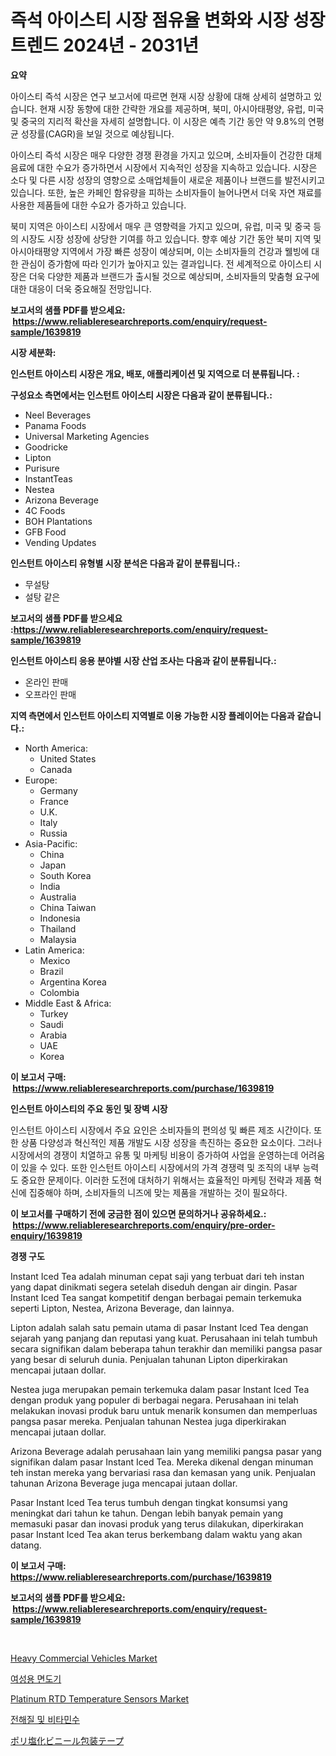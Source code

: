 <p><h1>즉석 아이스티 시장 점유율 변화와 시장 성장 트렌드 2024년 - 2031년</h1></p><p><strong>요약</strong></p>
<p><p>아이스티 즉석 시장은 연구 보고서에 따르면 현재 시장 상황에 대해 상세히 설명하고 있습니다. 현재 시장 동향에 대한 간략한 개요를 제공하며, 북미, 아시아태평양, 유럽, 미국 및 중국의 지리적 확산을 자세히 설명합니다. 이 시장은 예측 기간 동안 약 9.8%의 연평균 성장률(CAGR)을 보일 것으로 예상됩니다.</p><p>아이스티 즉석 시장은 매우 다양한 경쟁 환경을 가지고 있으며, 소비자들이 건강한 대체 음료에 대한 수요가 증가하면서 시장에서 지속적인 성장을 지속하고 있습니다. 시장은 소다 및 다른 시장 성장의 영향으로 소매업체들이 새로운 제품이나 브랜드를 발전시키고 있습니다. 또한, 높은 카페인 함유량을 피하는 소비자들이 늘어나면서 더욱 자연 재료를 사용한 제품들에 대한 수요가 증가하고 있습니다.</p><p>북미 지역은 아이스티 시장에서 매우 큰 영향력을 가지고 있으며, 유럽, 미국 및 중국 등의 시장도 시장 성장에 상당한 기여를 하고 있습니다. 향후 예상 기간 동안 북미 지역 및 아시아태평양 지역에서 가장 빠른 성장이 예상되며, 이는 소비자들의 건강과 웰빙에 대한 관심이 증가함에 따라 인기가 높아지고 있는 결과입니다. 전 세계적으로 아이스티 시장은 더욱 다양한 제품과 브랜드가 출시될 것으로 예상되며, 소비자들의 맞춤형 요구에 대한 대응이 더욱 중요해질 전망입니다.</p></p>
<p><strong>보고서의 샘플 PDF를 받으세요: &nbsp;<a href="https://www.reliableresearchreports.com/enquiry/request-sample/1639819">https://www.reliableresearchreports.com/enquiry/request-sample/1639819</a></strong></p>
<p><strong>시장 세분화:</strong></p>
<p><strong> 인스턴트 아이스티 시장은 개요, 배포, 애플리케이션 및 지역으로 더 분류됩니다. :</strong></p>
<p><strong>구성요소 측면에서는 인스턴트 아이스티 시장은 다음과 같이 분류됩니다.:</strong></p>
<p><ul><li>Neel Beverages</li><li>Panama Foods</li><li>Universal Marketing Agencies</li><li>Goodricke</li><li>Lipton</li><li>Purisure</li><li>InstantTeas</li><li>Nestea</li><li>Arizona Beverage</li><li>4C Foods</li><li>BOH Plantations</li><li>GFB Food</li><li>Vending Updates</li></ul></p>
<p><strong> 인스턴트 아이스티 유형별 시장 분석은 다음과 같이 분류됩니다.:</strong></p>
<p><ul><li>무설탕</li><li>설탕 같은</li></ul></p>
<p><strong>보고서의 샘플 PDF를 받으세요 :<a href="https://www.reliableresearchreports.com/enquiry/request-sample/1639819">https://www.reliableresearchreports.com/enquiry/request-sample/1639819</a></strong></p>
<p><strong> 인스턴트 아이스티 응용 분야별 시장 산업 조사는 다음과 같이 분류됩니다.:</strong></p>
<p><ul><li>온라인 판매</li><li>오프라인 판매</li></ul></p>
<p><strong>지역 측면에서 인스턴트 아이스티 지역별로 이용 가능한 시장 플레이어는 다음과 같습니다.:</strong></p>
<p><ul>
    <li>
        North America:
        <ul>
            <li>United States</li>
            <li>Canada</li>
        </ul>
    </li>
    <li>
        Europe:
        <ul>
            <li>Germany</li>
            <li>France</li>
            <li>U.K.</li>
            <li>Italy</li>
            <li>Russia</li>
        </ul>
    </li>
    <li>
        Asia-Pacific:
        <ul>
            <li>China</li>
            <li>Japan</li>
            <li>South Korea</li>
            <li>India</li>
            <li>Australia</li>
            <li>China Taiwan</li>
            <li>Indonesia</li>
            <li>Thailand</li>
            <li>Malaysia</li>
        </ul>
    </li>
    <li>
        Latin America:
        <ul>
            <li>Mexico</li>
            <li>Brazil</li>
            <li>Argentina Korea</li>
            <li>Colombia</li>
        </ul>
    </li>
    <li>
        Middle East & Africa:
        <ul>
            <li>Turkey</li>
            <li>Saudi</li>
            <li>Arabia</li>
            <li>UAE</li>
            <li>Korea</li>
        </ul>
    </li>
    </ul></p>
<p><strong>이 보고서 구매: &nbsp;<a href="https://www.reliableresearchreports.com/purchase/1639819">https://www.reliableresearchreports.com/purchase/1639819</a></strong></p>
<p><strong>인스턴트 아이스티의 주요 동인 및 장벽 시장</strong></p>
<p><p>인스턴트 아이스티 시장에서 주요 요인은 소비자들의 편의성 및 빠른 제조 시간이다. 또한 상품 다양성과 혁신적인 제품 개발도 시장 성장을 촉진하는 중요한 요소이다. 그러나 시장에서의 경쟁이 치열하고 유통 및 마케팅 비용이 증가하여 사업을 운영하는데 어려움이 있을 수 있다. 또한 인스턴트 아이스티 시장에서의 가격 경쟁력 및 조직의 내부 능력도 중요한 문제이다. 이러한 도전에 대처하기 위해서는 효율적인 마케팅 전략과 제품 혁신에 집중해야 하며, 소비자들의 니즈에 맞는 제품을 개발하는 것이 필요하다.</p></p>
<p><strong>이 보고서를 구매하기 전에 궁금한 점이 있으면 문의하거나 공유하세요.: &nbsp;<a href="https://www.reliableresearchreports.com/enquiry/pre-order-enquiry/1639819">https://www.reliableresearchreports.com/enquiry/pre-order-enquiry/1639819</a></strong></p>
<p><strong>경쟁 구도</strong></p>
<p><p>Instant Iced Tea adalah minuman cepat saji yang terbuat dari teh instan yang dapat dinikmati segera setelah diseduh dengan air dingin. Pasar Instant Iced Tea sangat kompetitif dengan berbagai pemain terkemuka seperti Lipton, Nestea, Arizona Beverage, dan lainnya.</p><p>Lipton adalah salah satu pemain utama di pasar Instant Iced Tea dengan sejarah yang panjang dan reputasi yang kuat. Perusahaan ini telah tumbuh secara signifikan dalam beberapa tahun terakhir dan memiliki pangsa pasar yang besar di seluruh dunia. Penjualan tahunan Lipton diperkirakan mencapai jutaan dollar.</p><p>Nestea juga merupakan pemain terkemuka dalam pasar Instant Iced Tea dengan produk yang populer di berbagai negara. Perusahaan ini telah melakukan inovasi produk baru untuk menarik konsumen dan memperluas pangsa pasar mereka. Penjualan tahunan Nestea juga diperkirakan mencapai jutaan dollar.</p><p>Arizona Beverage adalah perusahaan lain yang memiliki pangsa pasar yang signifikan dalam pasar Instant Iced Tea. Mereka dikenal dengan minuman teh instan mereka yang bervariasi rasa dan kemasan yang unik. Penjualan tahunan Arizona Beverage juga mencapai jutaan dollar.</p><p>Pasar Instant Iced Tea terus tumbuh dengan tingkat konsumsi yang meningkat dari tahun ke tahun. Dengan lebih banyak pemain yang memasuki pasar dan inovasi produk yang terus dilakukan, diperkirakan pasar Instant Iced Tea akan terus berkembang dalam waktu yang akan datang.</p></p>
<p><strong>이 보고서 구매: &nbsp; <a href="https://www.reliableresearchreports.com/purchase/1639819">https://www.reliableresearchreports.com/purchase/1639819</a></strong></p>
<p><strong>보고서의 샘플 PDF를 받으세요: &nbsp;<a href="https://www.reliableresearchreports.com/enquiry/request-sample/1639819">https://www.reliableresearchreports.com/enquiry/request-sample/1639819</a></strong><strong></strong></p>
<p>&nbsp;</p>
<p><p><a href="https://issuu.com/reportprime-2/docs/heavy-commercial-vehicles-market-size-2030.pptx">Heavy Commercial Vehicles Market</a></p><p><a href="https://github.com/fredrickeglers/Market-Research-Report-List-1/blob/main/24745159470.md">여성용 면도기</a></p><p><a href="https://github.com/nancykennedykellievqfqt2/Market-Research-Report-List-1/blob/main/platinum-rtd-temperature-sensors-market.md">Platinum RTD Temperature Sensors Market</a></p><p><a href="https://github.com/bunxhcci35271755/Market-Research-Report-List-1/blob/main/46582579469.md">전해질 및 비타민수</a></p><p><a href="https://github.com/hwbcz413288296/Market-Research-Report-List-1/blob/main/658804210067.md">ポリ塩化ビニール包装テープ</a></p></p>